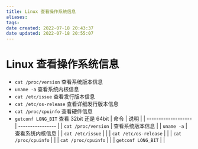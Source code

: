 ```yaml
---
title: Linux 查看操作系统信息
aliases: 
tags: 
date created: 2022-07-18 20:43:37
date updated: 2022-07-18 20:55:07
---
```


# Linux 查看操作系统信息

- `cat /proc/version` 查看系统版本信息
- `uname -a` 查看系统内核信息
- `cat /etc/issue` 查看发行版本信息
- `cat /etc/os-release` 查看详细发行版本信息
- `cat /proc/cpuinfo` 查看硬件信息
- `getconf LONG_BIT` 查看 32bit 还是 64bit
| 命令                | 说明             |
| ------------------- | ---------------- |
| `cat /proc/version` | 查看系统版本信息 |
| `uname -a`                    |       查看系统内核信息           |
|    `cat /etc/issue`                 |                  |
|       `cat /etc/os-release`              |                  |
|      `cat /proc/cpuinfo`               |                  |
|      `cat /proc/cpuinfo`                |                  |
|      `getconf LONG_BIT`               |                  |
